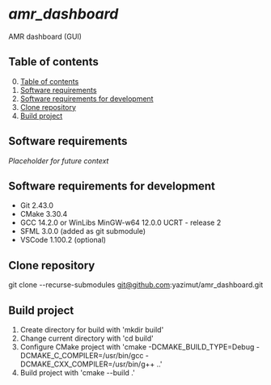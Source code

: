 # *amr_dashboard*
AMR dashboard (GUI)

## Table of contents
0. [Table of contents](#table-of-contents)
1. [Software requirements](#software-requirements)
2. [Software requirements for development](#software-requirements-for-development)
3. [Clone repository](#clone-repository)
4. [Build project](#build-project)

## Software requirements
*Placeholder for future context*

## Software requirements for development
* Git 2.43.0
* CMake 3.30.4
* GCC 14.2.0 or WinLibs MinGW-w64 12.0.0 UCRT - release 2
* SFML 3.0.0 (added as git submodule)
* VSCode 1.100.2 (optional)

## Clone repository
git clone --recurse-submodules git@github.com:yazimut/amr_dashboard.git

## Build project
1. Create directory for build with 'mkdir build'
2. Change current directory with 'cd build'
3. Configure CMake project with 'cmake -DCMAKE_BUILD_TYPE=Debug -DCMAKE_C_COMPILER=/usr/bin/gcc -DCMAKE_CXX_COMPILER=/usr/bin/g++ ..'
4. Build project with 'cmake --build .'
